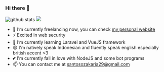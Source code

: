 ### Hi there 👋

![github stats](https://github-readme-stats.vercel.app/api?username=zakariasantoso&show_icons=true)
<img src="https://github-readme-stats.vercel.app/api/top-langs/?username=zakariasantoso&theme=react">
- 🔭 I’m currently freelancing now, you can check <a href="https://zakariasantoso.github.io/">my personal website</a>
- ⚡ Excited in web security
- 🌱 I’m currently learning Laravel and VueJS framework
- 😄 I'm natively speak Indonesian and fluently speak english especially british accent <3 
- 💕 I'm currently fall in love with NodeJS and some bot programs
- 📫 You can contact me at santosozakaria29@gmail.com

